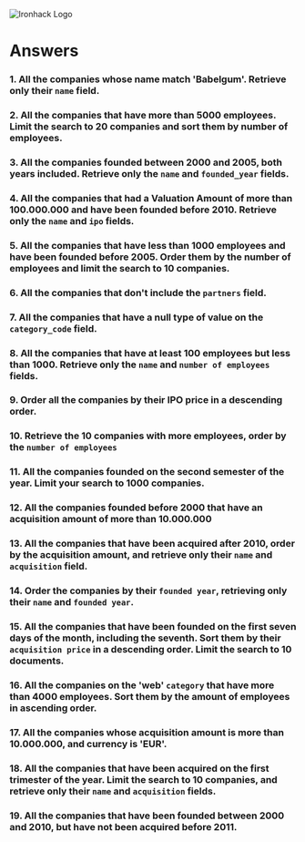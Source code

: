 ![Ironhack Logo](https://i.imgur.com/1QgrNNw.png)

# Answers

### 1. All the companies whose name match 'Babelgum'. Retrieve only their `name` field.

<!-- db.companies.find({"name":'Babelgum'}, {name:1, _id:0}) -->

### 2. All the companies that have more than 5000 employees. Limit the search to 20 companies and sort them by **number of employees**.

<!-- db.companies.find({"number_of_employees": {$gt: 5000}}).limit(20).sort({number_of_employees: -1}).pretty() -->

### 3. All the companies founded between 2000 and 2005, both years included. Retrieve only the `name` and `founded_year` fields.

<!-- db.companies.find({ $and : [{"founded_year": {$gte: 2000}}, {"founded_year": {$lte: 2005}}]}, {name:1, founded_year:1, _id:0}) -->

### 4. All the companies that had a Valuation Amount of more than 100.000.000 and have been founded before 2010. Retrieve only the `name` and `ipo` fields.

<!-- db.companies.find({ $and : [{"acquisition.price_amount": {$gt: 100000000}}, {"founded_year": {$lt: 2010}}]}, {name:1, ipo:1, _id:0}) -->

### 5. All the companies that have less than 1000 employees and have been founded before 2005. Order them by the number of employees and limit the search to 10 companies.

<!-- db.companies.find({ $and : [{"number_of_employees": {$lt: 1000}}, {"founded_year": {$lte: 2005}}]}).limit(10).sort({number_of_employees: -1}).pretty() -->

### 6. All the companies that don't include the `partners` field.

<!-- db.companies.find( {"partners": {$exists: false}}).pretty() -->

### 7. All the companies that have a null type of value on the `category_code` field.

<!-- db.companies.find({"category_code" :'null'}).pretty() -->

### 8. All the companies that have at least 100 employees but less than 1000. Retrieve only the `name` and `number of employees` fields.

<!-- db.companies.find({ $and : [{"number_of_employees": {$gte: 100}}, {"number_of_employees": {$lt: 1000}}]}, {name:1, number_of_employees:1, _id:0}) -->

### 9. Order all the companies by their IPO price in a descending order.

<!-- db.companies.find().sort({"ipo.valuation_amount": -1}).limit(2).pretty() -->


### 10. Retrieve the 10 companies with more employees, order by the `number of employees`

<!-- db.companies.find().sort({"number_of_employees": -1}).limit(10).pretty() -->

### 11. All the companies founded on the second semester of the year. Limit your search to 1000 companies.

<!-- db.companies.find({"founded_month": {$lte: 6}}).limit(1000).pretty() -->

### 12. All the companies founded before 2000 that have an acquisition amount of more than 10.000.000

<!-- db.companies.find({ $and : [{"founded_year": {$lt: 2000}}, {"acquisition.price_amount": {$gt: 10000000}}]}).pretty() -->

### 13. All the companies that have been acquired after 2010, order by the acquisition amount, and retrieve only their `name` and `acquisition` field.

<!-- db.companies.find({"acquisition.acquired_year": {$gt: 2010}}, {name:1, acquisition:1, _id:0}).sort({"acquisition.price_amount": 1}).pretty()  -->

### 14. Order the companies by their `founded year`, retrieving only their `name` and `founded year`.

<!-- db.companies.find({} , {name:1, founded_year:1, _id:0}).sort({"founded_year": -1}).limit(10) -->

### 15. All the companies that have been founded on the first seven days of the month, including the seventh. Sort them by their `acquisition price` in a descending order. Limit the search to 10 documents.

<!-- db.companies.find({"founded_day": {$lte: 7}} , {founded_day:1, "acquisition.price_amount":1, _id:0}).sort({"acquisition.price_amount": -1}).limit(10) -->

### 16. All the companies on the 'web' `category` that have more than 4000 employees. Sort them by the amount of employees in ascending order.

<!-- db.companies.find({ $and : [{"category_code": "web"}, {"number_of_employees": {$gt: 4000}}]}).sort({number_of_employees: 1}).pretty() -->

### 17. All the companies whose acquisition amount is more than 10.000.000, and currency is 'EUR'.

<!-- db.companies.find({ $and : [{"acquisition.price_amount": {$gt: 10000000}}, {"acquisition.price_currency_code": "EUR"}]}).pretty() -->

### 18. All the companies that have been acquired on the first trimester of the year. Limit the search to 10 companies, and retrieve only their `name` and `acquisition` fields.

<!-- db.companies.find({"acquisition.acquired_month": {$lte: 3}}, {name:1, acquisition:1, _id:0}).pretty() -->

### 19. All the companies that have been founded between 2000 and 2010, but have not been acquired before 2011.

<!-- db.companies.find({ $and : [{"founded_year": {$gte: 2000}}, {"founded_year": {$lte: 2010}}, {"acquisition.acquired_year": {$gte: 2011}}]}).pretty() -->
